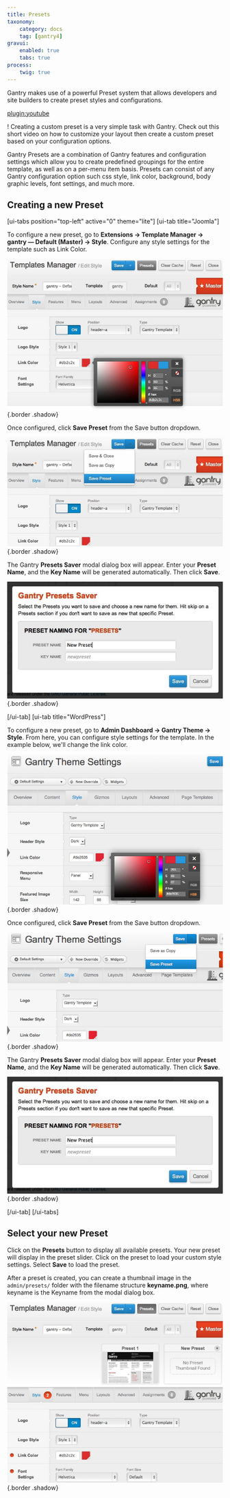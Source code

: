 ```yaml
---
title: Presets
taxonomy:
    category: docs
    tag: [gantry4]
gravui:
    enabled: true
    tabs: true
process:
    twig: true
---
```


Gantry makes use of a powerful Preset system that allows developers and site builders to create preset styles and configurations.

[plugin:youtube](https://www.youtube.com/watch?v=n6FsulE58lU)

! Creating a custom preset is a very simple task with Gantry. Check out this short video on how to customize your layout then create a custom preset based on your configuration options.

Gantry Presets are a combination of Gantry features and configuration settings which allow you to create predefined groupings for the entire template, as well as on a per-menu item basis. Presets can consist of any Gantry configuration option such css style, link color, background, body graphic levels, font settings, and much more.

Creating a new Preset
---------------------

[ui-tabs position="top-left" active="0" theme="lite"]
[ui-tab title="Joomla"]

To configure a new preset, go to **Extensions → Template Manager → gantry — Default (Master) → Style**. Configure any style settings for the template such as Link Color.

![](presets-configure.jpg) {.border .shadow}

Once configured, click **Save Preset** from the Save button dropdown.

![](presets-save.jpg) {.border .shadow}

The Gantry **Presets Saver** modal dialog box will appear. Enter your **Preset Name**, and the **Key Name** will be generated automatically. Then click **Save**.

![](presets-create.jpg) {.border .shadow}

[/ui-tab]
[ui-tab title="WordPress"]

To configure a new preset, go to **Admin Dashboard → Gantry Theme → Style**. From here, you can configure style settings for the template. In the example below, we'll change the link color.

![](presets-configure_wp.jpg) {.border .shadow}

Once configured, click **Save Preset** from the Save button dropdown.

![](presets-save_wp.jpg) {.border .shadow}

The Gantry **Presets Saver** modal dialog box will appear. Enter your **Preset Name**, and the **Key Name** will be generated automatically. Then click **Save**.

![](presets-create_wp.jpg) {.border .shadow}

[/ui-tab]
[/ui-tabs]

Select your new Preset
----------------------

Click on the **Presets** button to display all available presets. Your new preset will display in the preset slider. Click on the preset to load your custom style settings. Select **Save** to load the preset.

After a preset is created, you can create a thumbnail image in the `admin/presets/` folder with the filename structure **keyname.png**, where keyname is the Keyname from the modal dialog box.

![](presets-select.jpg) {.border .shadow}
